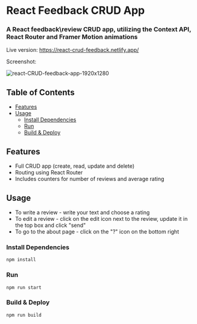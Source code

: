 # React Feedback CRUD App

### A React feedback\review CRUD app, utilizing the Context API, React Router and Framer Motion animations

Live version: https://react-crud-feedback.netlify.app/

Screenshot:

![react-CRUD-feedback-app-1920x1280](https://github.com/nimroddanielmaayan/feedback-app/assets/30357578/119aea4e-a7a0-4d30-8290-6e0020022e2d)

<!-- toc -->

## Table of Contents

- [Features](#features)
- [Usage](#usage)
  - [Install Dependencies](#install-dependencies)
  - [Run](#run)
  - [Build & Deploy](#build--deploy)

<!-- tocstop -->

## Features

- Full CRUD app (create, read, update and delete)
- Routing using React Router
- Includes counters for number of reviews and average rating

## Usage

- To write a review - write your text and choose a rating
- To edit a review - click on the edit icon next to the review, update it in the top box and click "send"
- To go to the about page - click on the "?" icon on the bottom right

### Install Dependencies

```
npm install
```

### Run

```
npm run start
```

### Build & Deploy

```
npm run build
```
